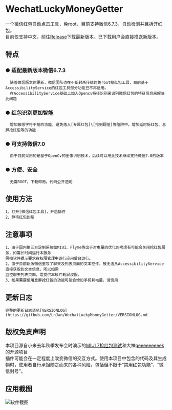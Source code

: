 # WechatLuckyMoneyGetter
一个微信红包自动点击工具，免root，目前支持微信6.7.3，自动检测并且拆开红包。<br>
目前仅支持中文，前往[Release](https://github.com/LnJan/WechatLuckyMoneyGetter/releases)下载最新版本。已下载用户会直接推送新版本。<br>

## 特点
### ● 适配最新版本微信6.7.3
      随着微信版本的更新，微信团队也在不断封杀传统的免root抢红包工具，目前基于AccessibilityService的红包工具部分功能已不再适用。
      在AccessibilityService基础上加入Opencv特征识别来识别微信红包的特征信息来解决此问题
### ● 红包识别更加智能
      增加敏感字符不抢的功能，避免落入[专属红包]\[抢到翻倍]等陷阱中。增加延时拆红包、息屏抢红包等的功能
### ● 可支持微信7.0
      由于目前采用的是基于OpenCv的图像识别技术，后续可以用此技术继续支持微信7.0的版本
### ● 方便、安全
      无需ROOT，下载即用。代码公开透明
      
## 使用方法
    1、打开[微信红包工具]，开启插件
    2、静待红包到账
    
## 注意事项
    1、由于国内第三方定制系统如MIUI、Flyme等出于对电量的优化的考虑有可能会关闭抢红包服务，如需长时间运行本服务
    需按软件提示要求在权限管理中运行应用后台运行。
    2、由于目前新版微信重写了聊天及列表页面的文本控件，故无法从AccessibilityService直接获取到文本信息，所以如需
    监控聊天列表页面，需提供本软件截屏权限。
    3、如果需要使用息屏抢红包的功能可能会增加手机耗电量，请慎用
    
## 更新日志
    完整的更新日志请见[VERSIONLOG](https://github.com/LnJan/WechatLuckyMoneyGetter/VERSIONLOG.md
## 版权免责声明
本项目源自小米去年秋季发布会时演示的[MIUI 7抢红包测试](https://github.com/XiaoMi/LuckyMoneyTool)和大神[geeeeeeeeek](https://github.com/geeeeeeeeek/WeChatLuckyMoney)的开源项目<br>
插件可能会在一定程度上改变微信的交互方式。使用本项目中包含的代码及其生成物时，使用者自行承担随之而来的各种风险，包括但不限于“禁用红包功能”、“微信封号”。

## 应用截图
![软件截图](https://github.com/LnJan/WechatLuckyMoneyGetter/screenshot.jpg)
